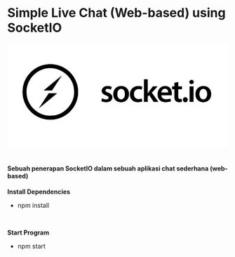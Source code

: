 # Simple Live Chat (Web-based) using SocketIO 

![](socket-io-logo.jpg)
<br><br>

<h4> Sebuah penerapan SocketIO dalam sebuah aplikasi chat sederhana (web-based) </h4>

<b>Install Dependencies</b>
- npm install

<br>

<b>Start Program</b>
- npm start
